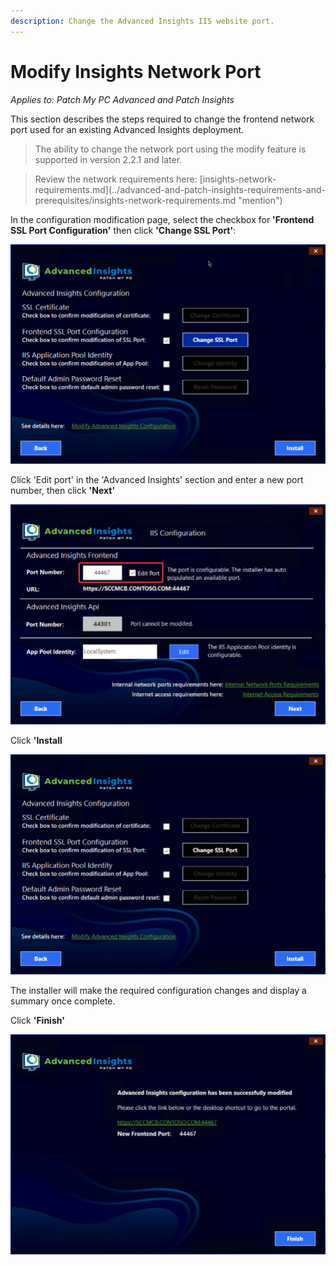 ```yaml
---
description: Change the Advanced Insights IIS website port.
---
```


# Modify Insights Network Port

_Applies to: Patch My PC Advanced and Patch Insights_

This section describes the steps required to change the frontend network port used for an existing Advanced Insights deployment.

<blockquote class="wp-block-quote">
<p>The ability to change the network port using the modify feature is supported in version 2.2.1 and later.</p>
</blockquote>

<blockquote class="wp-block-quote">
<p>Review the network requirements here: [insights-network-requirements.md](../advanced-and-patch-insights-requirements-and-prerequisites/insights-network-requirements.md "mention")</p>
</blockquote>

In the configuration modification page, select the checkbox for **'Frontend SSL Port Configuration'** then click **'Change SSL Port'**:

![](/_images/vmconnect_ZGfm8PKdEE.png)

Click 'Edit port' in the 'Advanced Insights' section and enter a new port number, then click **'Next'**

![](/_images/image-(317).png "Edit port")

Click **'Install**

![](/_images/vmconnect_B7QMICBKSx.png)

The installer will make the required configuration changes and display a summary once complete.

Click **'Finish'**

![](/_images/vmconnect_cyLJ47qjhn.png)